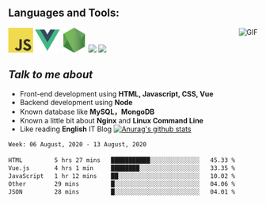 ## **Languages and Tools:**      
<code><img height="50" style="max-width: 80px;" src="https://raw.githubusercontent.com/github/explore/80688e429a7d4ef2fca1e82350fe8e3517d3494d/topics/javascript/javascript.png"></code>
<code><img height="50" style="max-width: 80px;" src="https://raw.githubusercontent.com/github/explore/80688e429a7d4ef2fca1e82350fe8e3517d3494d/topics/vue/vue.png"></code>
<code><img height="50" style="max-width: 80px;" src="https://raw.githubusercontent.com/github/explore/80688e429a7d4ef2fca1e82350fe8e3517d3494d/topics/nodejs/nodejs.png"></code>
<code><img height="50" style="max-width: 80px;" src="https://img.shields.io/badge/-HTML5-E34F26?style=flat&logo=html5&logoColor=white"></code>
<code><img height="50" style="max-width: 80px;" src="https://img.shields.io/badge/-CSS3-1572B6?style=flat&logo=css3"></code>
<img align="right" alt="GIF" src="https://media.giphy.com/media/iIqmM5tTjmpOB9mpbn/giphy.gif" />
## *Talk to me about*
- Front-end development using **HTML, Javascript, CSS, Vue**
- Backend development using **Node**
- Known database like **MySQL，MongoDB**
- Known a little bit about **Nginx** and **Linux Command Line**
- Like reading **English** IT Blog
[![Anurag's github stats](https://github-readme-stats.vercel.app/api?username=qdi5)](https://github.com/anuraghazra/github-readme-stats)
<!--START_SECTION:waka-->
```text
Week: 06 August, 2020 - 13 August, 2020

HTML         5 hrs 27 mins   ███████████░░░░░░░░░░░░░░   45.33 % 
Vue.js       4 hrs 1 min     ████████░░░░░░░░░░░░░░░░░   33.35 % 
JavaScript   1 hr 12 mins    ██░░░░░░░░░░░░░░░░░░░░░░░   10.02 % 
Other        29 mins         █░░░░░░░░░░░░░░░░░░░░░░░░   04.06 % 
JSON         28 mins         █░░░░░░░░░░░░░░░░░░░░░░░░   04.01 %
```
<!--END_SECTION:waka-->
